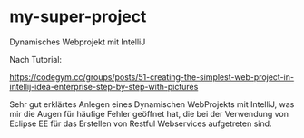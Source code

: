 # my-super-project
Dynamisches Webprojekt mit IntelliJ

Nach Tutorial:

https://codegym.cc/groups/posts/51-creating-the-simplest-web-project-in-intellij-idea-enterprise-step-by-step-with-pictures


Sehr gut erklärtes Anlegen eines Dynamischen WebProjekts mit IntelliJ, was mir die Augen für häufige Fehler geöffnet hat,
die bei der Verwendung von Eclipse EE für das Erstellen von Restful Webservices aufgetreten sind.

